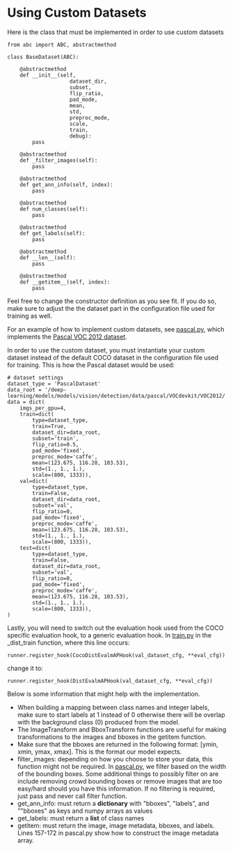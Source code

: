 
# Using Custom Datasets

Here is the class that must be implemented in order to use custom datasets

    from abc import ABC, abstractmethod

    class BaseDataset(ABC):

        @abstractmethod
        def __init__(self,
                        dataset_dir,
                        subset,
                        flip_ratio,
                        pad_mode,
                        mean,
                        std,
                        preproc_mode,
                        scale,
                        train,
                        debug):
            pass

        @abstractmethod
        def _filter_images(self):
            pass

        @abstractmethod
        def get_ann_info(self, index):
            pass

        @abstractmethod
        def num_classes(self):
            pass

        @abstractmethod
        def get_labels(self):
            pass

        @abstractmethod
        def __len__(self):
            pass

        @abstractmethod
        def __getitem__(self, index):
            pass

Feel free to change the constructor definition as you see fit. If you do so, make sure to adjust the the dataset part in the configuration file used for training as well.

For an example of how to implement custom datasets, see [pascal.py](pascal.py), which implements the [Pascal VOC 2012 dataset](http://host.robots.ox.ac.uk/pascal/VOC/voc2012/). 

In order to use the custom dataset, you must instantiate your custom dataset instead of the default COCO dataset in the configuration file used for training. This is how the Pascal dataset would be used:

    # dataset settings
    dataset_type = 'PascalDataset'
    data_root = '/deep-learning/models/models/vision/detection/data/pascal/VOCdevkit/VOC2012/'
    data = dict(
        imgs_per_gpu=4,
        train=dict(
            type=dataset_type,
            train=True,
            dataset_dir=data_root,
            subset='train',
            flip_ratio=0.5,
            pad_mode='fixed',
            preproc_mode='caffe',
            mean=(123.675, 116.28, 103.53),
            std=(1., 1., 1.),
            scale=(800, 1333)),
        val=dict(
            type=dataset_type,
            train=False,
            dataset_dir=data_root,
            subset='val',
            flip_ratio=0,
            pad_mode='fixed',
            preproc_mode='caffe',
            mean=(123.675, 116.28, 103.53),
            std=(1., 1., 1.),
            scale=(800, 1333)),
        test=dict(
            type=dataset_type,
            train=False,
            dataset_dir=data_root,
            subset='val',
            flip_ratio=0,
            pad_mode='fixed',
            preproc_mode='caffe',
            mean=(123.675, 116.28, 103.53),
            std=(1., 1., 1.),
            scale=(800, 1333)),
    )

Lastly, you will need to switch out the evaluation hook used from the COCO specific evaluation hook, to a generic evaluation hook. In [train.py](../apis/train.py) in the _dist_train function, where this line occurs: 

    runner.register_hook(CocoDistEvalmAPHook(val_dataset_cfg, **eval_cfg))

change it to:

    runner.register_hook(DistEvalmAPHook(val_dataset_cfg, **eval_cfg))

Below is some information that might help with the implementation.

 - When building a mapping between class names and integer labels, make sure to start labels at 1 instead of 0 otherwise there will be overlap with the background class (0) produced from the model.
 - The ImageTransform and BboxTransform functions are useful for making transformations to the images and bboxes in the getitem function. 
 - Make sure that the bboxes are returned in the following format: [ymin, xmin, ymax, xmax]. This is the format our model expects. 
 - filter_images: depending on how you choose to store your data, this function might not be required. In [pascal.py](pascal.py), we filter based on the width of the bounding boxes. Some additional things to possibly filter on are include removing crowd bounding boxes or remove images that are too easy/hard should you have this information. If no filtering is required, just pass and never call filter function. 
 - get_ann_info: must return a **dictionary** with "bboxes", "labels", and ""bboxes" as keys and numpy arrays as values
 - get_labels: must return a **list** of class names
 - getitem: must return the image, image metadata, bboxes, and labels. Lines 157-172 in pascal.py show how to construct the image metadata array.  
